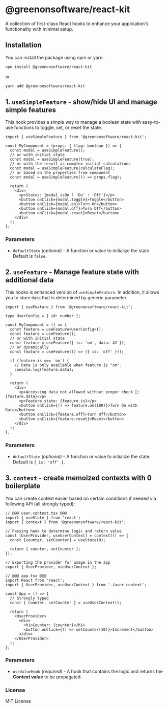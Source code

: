 # @greenonsoftware/react-kit

A collection of first-class React hooks to enhance your application's functionality with minimal setup.

## Installation

You can install the package using npm or yarn:

```bash
npm install @greenonsoftware/react-kit
```

or

```bash
yarn add @greenonsoftware/react-kit
```

## 1. `useSimpleFeature` - show/hide UI and manage simple features

This hook provides a simple way to manage a boolean state with easy-to-use functions to toggle, set, or reset the state.

```tsx
import { useSimpleFeature } from '@greenonsoftware/react-kit';

const MyComponent = (props: { flag: boolean }) => {
  const modal = useSimpleFeature();
  // or with initial state
  const modal = useSimpleFeature(true);
  // or with the result as complex initial calculations
  const modal = useSimpleFeature(calculateFlag);
  // or based on the properties from component
  const modal = useSimpleFeature(() => props.flag);

  return (
    <div>
      <p>Status: {modal.isOn ? 'On' : 'Off'}</p>
      <button onClick={modal.toggle}>Toggle</button>
      <button onClick={modal.on}>Turn On</button>
      <button onClick={modal.off}>Turn Off</button>
      <button onClick={modal.reset}>Reset</button>
    </div>
  );
};
```

### Parameters

- `defaultState` _(optional)_ - A function or value to initialize the state. Default is `false`.

## 2. `useFeature` - Manage feature state with additional data

This hooks is enhanced version of `useSimpleFeature`. In addition, it allows you to store `data`
that is determined by generic parameter.

```tsx
import { useFeature } from '@greenonsoftware/react-kit';

type UserConfig = { id: number };

const MyComponent = () => {
  const feature = useFeature<UserConfig>();
  const feature = useFeature();
  // or with initial state
  const feature = useFeature({ is: 'on', data: 42 });
  // or dynamically
  const feature = useFeature(() => ({ is: 'off' }));

  if (feature.is === `on`) {
    // Data is only available when feature is "on".
    console.log(feature.data);
  }

  return (
    <div>
      <p>Accessing data not allowed without proper check 💢: {feature.data}</p>
      <p>Feature state: {feature.is}</p>
      <button onClick={() => feature.on(100)}>Turn On with Data</button>
      <button onClick={feature.off}>Turn Off</button>
      <button onClick={feature.reset}>Reset</button>
    </div>
  );
};
```

### Parameters

- `defaultState` _(optional)_ - A function or value to initialize the state. Default is `{ is: 'off' }`.

## 3. `context` - create memoized contexts with 0 boilerplate

You can create context easier based on certain conditions if needed via following API (all strongly typed):

```tsx
// @@@ user.context.tsx @@@
import { useState } from 'react';
import { context } from '@greenonsoftware/react-kit';

// Passing hook to determine logic and return value
const [UserProvider, useUserContext] = context(() => {
  const [counter, setCounter] = useState(0);

  return { counter, setCounter };
});

// Exporting the provider for usage in the app
export { UserProvider, useUserContext };

// @@@ app.tsx @@@
import React from 'react';
import { UserProvider, useUserContext } from './user.context';

const App = () => {
  // Strongly typed
  const { counter, setCounter } = useUserContext();

  return (
    <UserProvider>
      <div>
        <h1>Counter: {counter}</h1>
        <button onClick={() => setCounter(10)}>Increment</button>
      </div>
    </UserProvider>
  );
};
```

### Parameters

- `useValueHook` _(required)_ - A hook that contains the logic and returns the **Context value** to be propagated.

### License

MIT License
